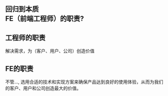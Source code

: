 ## 回归到本质<br>FE（前端**工程师**）的职责?


## 工程师的职责

解决需求，为（客户、用户、公司）创造价值


## FE的职责

不管..., 选用合适的技术和实现方案来确保产品达到良好的使用体验，从而为我们的客户、用户和公司创造最大的价值。 <!-- .element: class="fragment" data-fragment-index="2" -->
